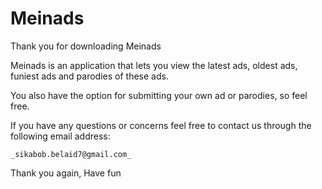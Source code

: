 # Meinads

Thank you for downloading Meinads

Meinads is an application that lets you view the latest ads, oldest ads, funiest ads and parodies of these ads.

You also have the option for submitting your own ad or parodies, so feel free.

If you have any questions or concerns feel free to contact us through the following email address:

    _sikabob.belaid7@gmail.com_

Thank you again,
Have fun
